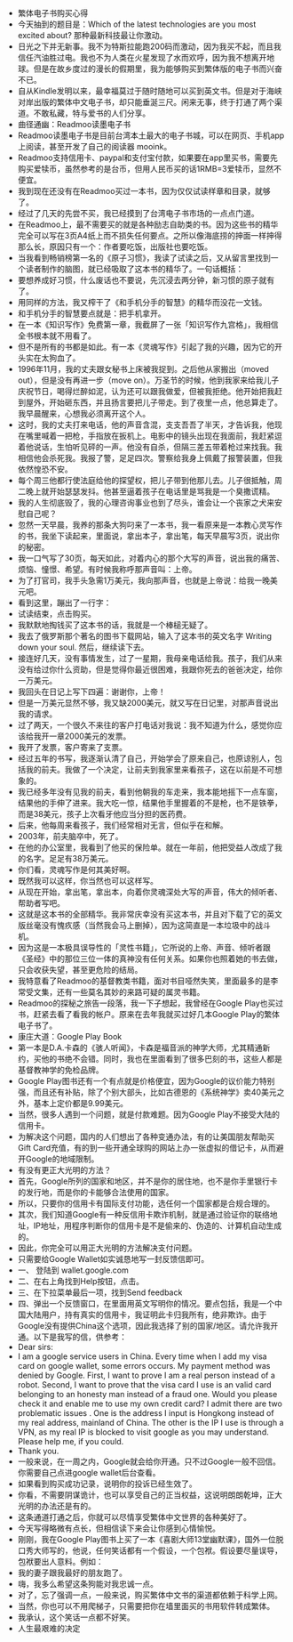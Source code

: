 - 繁体电子书购买心得
- 今天抽到的题目是：Which of the latest technologies are you most excited about? 那种最新科技最让你激动。
- 日光之下并无新事。我不为特斯拉能跑200码而激动，因为我买不起，而且我信任汽油胜过电。我也不为人类在火星发现了水而欢呼，因为我不想离开地球。但是在故乡度过的漫长的假期里，我为能够购买到繁体版的电子书而兴奋不已。
- 自从Kindle发明以来，最幸福莫过于随时随地可以买到英文书。但是对于海峡对岸出版的繁体中文电子书，却只能垂涎三尺。闲来无事，终于打通了两个渠道。不敢私藏，特与爱书的人们分享。
- 曲径通幽：Readmoo读墨电子书
- Readmoo读墨电子书是目前台湾本土最大的电子书城，可以在网页、手机app上阅读，甚至开发了自己的阅读器 mooink。
- Readmoo支持信用卡、paypal和支付宝付款，如果要在app里买书，需要先购买爱犊币，虽然参考的是台币，但用人民币买的话1RMB=3爱犊币，显然不便宜。
- 我到现在还没有在Readmoo买过一本书，因为仅仅试读样章和目录，就够了。
- 经过了几天的先尝不买，我已经摸到了台湾电子书市场的一点点门道。
- 在Readmoo上，最不需要买的就是各种励志自助类的书。因为这些书的精华完全可以写在3页A4纸上而不损失任何要点。之所以像海底捞的抻面一样抻得那么长，原因只有一个：作者要吃饭，出版社也要吃饭。
- 当我看到畅销榜第一名的《原子习惯》，我读了试读之后，又从留言里找到一个读者制作的脑图，就已经吸取了这本书的精华了。一句话概括：
- 要想养成好习惯，什么废话也不要说，先沉浸去两分钟，新习惯的原子就有了。
- 用同样的方法，我又榨干了《和手机分手的智慧》的精华而没花一文钱。
- 和手机分手的智慧要点就是：把手机拿开。
- 在一本《知识写作》免费第一章，我截屏了一张「知识写作九宫格」，我相信全书根本就不用看了。
- 但不是所有的书都是如此。有一本《灵魂写作》引起了我的兴趣，因为它的开头实在太狗血了。
- 1996年11月，我的丈夫跟女秘书上床被我捉到。之后他从家搬出（moved out），但是没有再进一步（move on）。万圣节的时候，他到我家来给我儿子庆祝节日，喝得烂醉如泥，认为还可以跟我做爱，但被我拒绝。他开始把我赶到屋外，开始砸东西，并且扬言要把儿子带走。到了夜里一点，他总算走了。我早晨醒来，心想我必须离开这个人。
- 这时，我的丈夫打来电话，他的声音含混，支支吾吾了半天，才告诉我，他现在嘴里喊着一把枪，手指放在扳机上。电影中的镜头出现在我面前，我赶紧逗着他说话，生怕听见砰的一声。他没有自杀，但隔三差五带着枪过来找我。我相信他会杀死我。我报了警，足足四次。警察给我身上佩戴了报警装置，但我依然惶恐不安。
- 每个周三他都行使法庭给他的探望权，把儿子带到他那儿去。儿子很抵触，周二晚上就开始瑟瑟发抖。他甚至逼着孩子在电话里是骂我是一个臭撒谎精。
- 我的人生彻底毁了，我的心理咨询事业也到了尽头，谁会让一个丧家之犬来安慰自己呢？
- 忽然一天早晨，我养的那条大狗叼来了一本书，我一看原来是一本教心灵写作的书，我坐下读起来，里面说，拿出本子，拿出笔，每天早晨写3页，说出你的秘密。
- 我一口气写了30页，每天如此，对着内心的那个大写的声音，说出我的痛苦、烦恼、憧憬、希望。有时候我称呼那声音叫：上帝。
- 为了打官司，我手头急需1万美元，我向那声音，也就是上帝说：给我一晚美元吧。
- 看到这里，蹦出了一行字：
- 试读结束，点击购买。
- 我默默地掏钱买了这本书的话，我就是一个棒槌无疑了。
- 我去了俄罗斯那个著名的图书下载网站，输入了这本书的英文名字 Writing down your soul. 然后，继续读下去。
- 接连好几天，没有事情发生，过了一星期，我母亲电话给我。孩子，我们从来没有给过你什么资助，但是觉得你最近很困难，我跟你死去的爸爸决定，给你一万美元。
- 我回头在日记上写下四遍：谢谢你，上帝！
- 但是一万美元显然不够，我又缺2000美元，就又写在日记里，对那声音说出我的请求。
- 过了两天，一个很久不来往的客户打电话对我说：我不知道为什么，感觉你应该给我开一章2000美元的发票。
- 我开了发票，客户寄来了支票。
- 经过五年的书写，我逐渐认清了自己，开始学会了原来自己，也原谅别人，包括我的前夫。我做了一个决定，让前夫到我家里来看孩子，这在以前是不可想象的。
- 我已经多年没有见我的前夫，看到他朝我的车走来，我本能地摇下一点车窗，结果他的手伸了进来。我大吃一惊，结果他手里握着的不是枪，也不是铁拳，而是38美元，孩子上次看牙他应当分担的医药费。
- 后来，他每周来看孩子，我们经常相对无言，但似乎在和解。
- 2003年，前夫脑卒中，死了。
- 在他的办公室里，我看到了他买的保险单。就在一年前，他把受益人改成了我的名字。足足有38万美元。
- 你们看，灵魂写作是何其美好啊。
- 既然我可以这样，你当然也可以这样写。
- 从现在开始，拿出笔，拿出本，向着你灵魂深处大写的声音，伟大的倾听者、帮助者写吧。
- 这就是这本书的全部精华。我非常庆幸没有买这本书，并且对下载了它的英文版丝毫没有愧疚感（当然我会马上删掉），因为这简直是一本垃圾中的战斗机。
- 因为这是一本极具误导性的「灵性书籍」，它所说的上帝、声音、倾听者跟《圣经》中的那位三位一体的真神没有任何关系。如果你也照着她的书去做，只会收获失望，甚至更危险的结局。
- 我特意看了Readmoo的基督教类书籍，面对书目哑然失笑，里面最多的是李常受文集，还有一些莫名其妙的来路可疑的属灵书籍。
- Readmoo的探秘之旅告一段落，我一下子想起，我曾经在Google Play也买过书，赶紧去看了看我的帐户。原来在去年我就买过好几本Google Play的繁体电子书了。
- 康庄大道：Google Play Book
- 第一本是D.A.卡森的《骇人听闻》，卡森是福音派的神学大师，尤其精通新约，买他的书绝不会错。同时，我也在里面看到了很多巴刻的书，这些人都是基督教神学的免检品牌。
- Google Play图书还有一个有点就是价格便宜，因为Google的议价能力特别强，而且还有补贴，除了个别大部头，比如古德恩的《系统神学》卖40美元之外，基本上定价都是9.99美元。
- 当然，很多人遇到一个问题，就是付款难题。因为Google Play不接受大陆的信用卡。
- 为解决这个问题，国内的人们想出了各种变通办法，有的让美国朋友帮助买Gift Card充值，有的到一些开通全球购的网站上办一张虚拟的借记卡，从而避开Google的地域限制。
- 有没有更正大光明的方法？
- 首先，Google所列的国家和地区，并不是你的居住地，也不是你手里银行卡的发行地，而是你的卡能够合法使用的国家。
- 所以，只要你的信用卡有国际支付功能，选任何一个国家都是合规合理的。
- 其次，我们知道Google有一种反信用卡欺诈机制，就是通过验证你的联络地址，IP地址，用程序判断你的信用卡是不是偷来的、伪造的、计算机自动生成的。
- 因此，你完全可以用正大光明的方法解决支付问题。
- 只需要给Google Wallet如实诚恳地写一封反馈信即可。
- 一、 登陆到 wallet.google.com
- 二、在右上角找到Help按钮，点击。
- 三、在下拉菜单最后一项，找到Send feedback
- 四、弹出一个反馈窗口，在里面用英文写明你的情况。要点包括，我是一个中国大陆用户，持有真实的信用卡，我证明此卡归我所有，绝非欺诈。由于Google没有提供China这个选项，因此我选择了别的国家/地区。请允许我开通。以下是我写的信，供参考：
- Dear sirs:
- I am a google service users in China. Every time when I add my visa card on google wallet, some errors occurs. My payment method was denied by Google. First, I want to prove I am a real person instead of a robot. Second, I want to prove that the visa card I use is an valid card belonging to an honesty man instead of a fraud one. Would you please check it and enable me to use my own credit card? I admit there are two problematic issues . One is the address I input is Hongkong instead of my real address, mainland of China. The other is the IP I use is through a VPN, as my real IP is blocked to visit google as you may understand. Please help me, if you could.
- Thank you.
- 一般来说，在一周之内，Google就会给你开通。只不过Google一般不回信。你需要自己点进google wallet后台查看。
- 如果看到购买成功记录，说明你的投诉已经生效了。
- 你看，不需要阴谋诡计，也可以享受自己的正当权益，这说明朗朗乾坤，正大光明的办法还是有的。
- 这条通道打通之后，你就可以尽情享受繁体中文世界的各种美好了。
- 今天写得略微有点长，但相信读下来会让你感到心情愉悦。
- 刚刚，我在Google Play图书上买了一本《喜剧大师13堂幽默课》，国外一位脱口秀大师写的，他说，任何笑话都有一个假设，一个包袱。假设要尽量误导，包袱要出人意料。例如：
- 我的妻子跟我最好的朋友跑了。
- 嗨，我多么希望这条狗能对我忠诚一点。
- 对了，忘了强调一点，一般来说，购买繁体中文书的渠道都依赖于科学上网。
- 当然，你也可以不用爬梯子，只需要把你在墙里面买的书用软件转成繁体。
- 我承认，这个笑话一点都不好笑。
- 人生最艰难的决定
